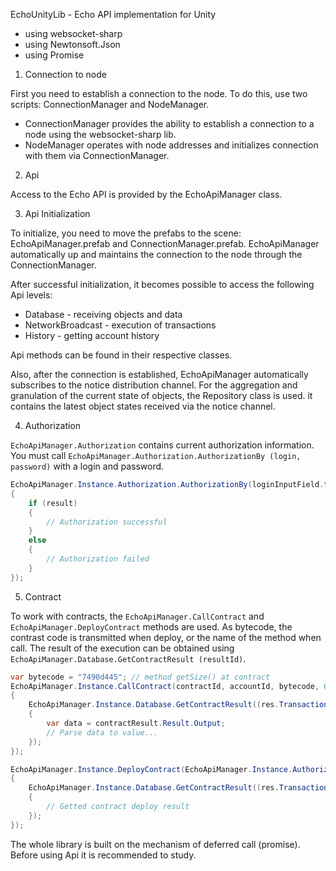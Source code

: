 EchoUnityLib - Echo API implementation for Unity

*  using websocket-sharp
*  using Newtonsoft.Json
*  using Promise


1.   Connection to node

First you need to establish a connection to the node. To do this, use two scripts: ConnectionManager and NodeManager.
- ConnectionManager provides the ability to establish a connection to a node using the websocket-sharp lib.
- NodeManager operates with node addresses and initializes connection with them via ConnectionManager.


2.  Api

Access to the Echo API is provided by the EchoApiManager class.

3. Api Initialization

To initialize, you need to move the prefabs to the scene: EchoApiManager.prefab and ConnectionManager.prefab. EchoApiManager automatically up and maintains the connection to the node through the ConnectionManager.

After successful initialization, it becomes possible to access the following Api levels:
- Database - receiving objects and data
- NetworkBroadcast - execution of transactions
- History - getting account history

Api methods can be found in their respective classes.

Also, after the connection is established, EchoApiManager automatically subscribes to the notice distribution channel. For the aggregation and granulation of the current state of objects, the Repository class is used. it contains the latest object states received via the notice channel.

4. Authorization

`EchoApiManager.Authorization` contains current authorization information. You must call `EchoApiManager.Authorization.AuthorizationBy (login, password)` with a login and password.

```c#
EchoApiManager.Instance.Authorization.AuthorizationBy(loginInputField.text, passwordInputField.text).Then(result =>
{
    if (result)
    {
        // Authorization successful
    }
    else
    {
        // Authorization failed
    }
});
```

5. Contract

To work with contracts, the `EchoApiManager.CallContract` and `EchoApiManager.DeployContract` methods are used. As bytecode, the contrast code is transmitted when deploy, or the name of the method when call. The result of the execution can be obtained using `EchoApiManager.Database.GetContractResult (resultId)`.

```c#
var bytecode = "7490d445"; // method getSize() at contract
EchoApiManager.Instance.CallContract(contractId, accountId, bytecode, 0, 0, 10000000, 0, res =>
{
    EchoApiManager.Instance.Database.GetContractResult((res.Transaction.OperationResults.First().Value as SpaceTypeId).Id).Then(contractResult =>
    {
        var data = contractResult.Result.Output;
        // Parse data to value...
    });
});
```

```c#
EchoApiManager.Instance.DeployContract(EchoApiManager.Instance.Authorization.Current.UserNameData.Value.Account.Id.Id, bytecodeInputField.text, 0, 10000000, 0, res =>
{
    EchoApiManager.Instance.Database.GetContractResult((res.Transaction.OperationResults.First().Value as SpaceTypeId).Id).Then(contractResult =>
    {
        // Getted contract deploy result
    });
});
```

The whole library is built on the mechanism of deferred call (promise). Before using Api it is recommended to study.